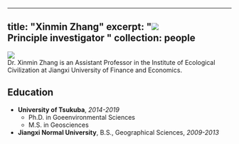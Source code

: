 
---
title: "Xinmin Zhang"
excerpt: "<img src='/images/group/ZhangYuzhong_sm.JPG' class='rounded-corners'><br/>Principle investigator "
collection: people
---
<img src='/images/group/ZhangYuzhong.JPG' class='rounded-corners'>
<br/>Dr. Xinmin Zhang is an Assistant Professor in the Institute of Ecological Civilization at Jiangxi University of Finance and Economics.<br/>

## Education
* **University of Tsukuba**, _2014-2019_
  * Ph.D. in Goeenvironmental Sciences
  * M.S. in Geosciences
* **Jiangxi Normal University**, B.S., Geographical Sciences, _2009-2013_
